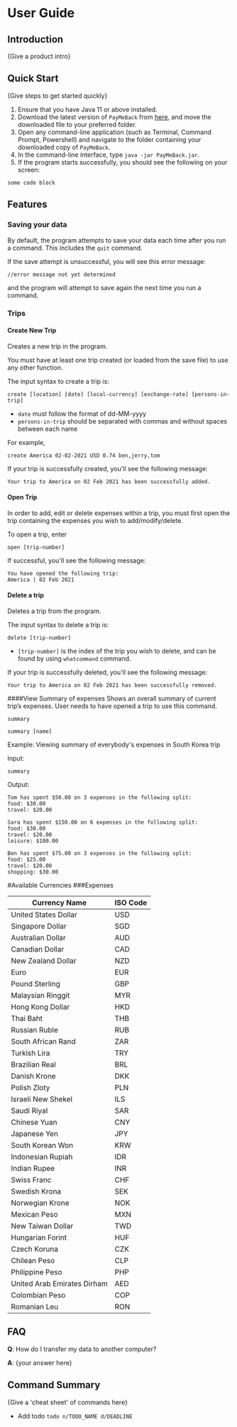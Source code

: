 # User Guide

## Introduction

{Give a product intro}

## Quick Start

{Give steps to get started quickly}

1. Ensure that you have Java 11 or above installed.
2. Download the latest version of `PayMeBack` from [here](http://link.to/duke), and move the downloaded file to
   your preferred folder.
3. Open any command-line application (such as Terminal, Command Prompt, Powershell) and navigate to the folder
   containing your downloaded copy of `PayMeBack`.
4. In the command-line interface, type `java -jar PayMeBack.jar`.
5. If the program starts successfully, you should see the following on your screen:
```
some code block
```

## Features 

### Saving your data

By default, the program attempts to save your data each time after you run a command. This includes
the `quit` command.

If the save attempt is unsuccessful, you will see this error message:

```
//error message not yet determined
```

and the program will attempt to save again the next time you run a command.

### Trips

#### Create New Trip

Creates a new trip in the program.

You must have at least one trip created (or loaded from the save file) to use any other function.

The input syntax to create a trip is:
```
create [location] [date] [local-currency] [exchange-rate] [persons-in-trip]
```

- `date` must follow the format of dd-MM-yyyy
- `persons-in-trip` should be separated with commas and without spaces between each name

For example,

```
create America 02-02-2021 USD 0.74 ben,jerry,tom
```

If your trip is successfully created, you'll see the following message:

```
Your trip to America on 02 Feb 2021 has been successfully added.
```

#### Open Trip

In order to add, edit or delete expenses within a trip, you must first open the trip containing
the expenses you wish to add/modify/delete.

To open a trip, enter

```
open [trip-number]
```

If successful, you'll see the following message:

```
You have opened the following trip:
America | 02 Feb 2021
```

#### Delete a trip

Deletes a trip from the program.

The input syntax to delete a trip is:
```
delete [trip-number]
```
- `[trip-number]` is the index of the trip you wish to delete, and can be found by using `whatcommand` command.

If your trip is successfully deleted, you'll see the following message:

```
Your trip to America on 02 Feb 2021 has been successfully removed.
```


####View Summary of expenses
Shows an overall summary of current trip’s expenses. User needs to have opened a trip to use this command.

```summary```

```summary [name]```

Example:
Viewing summary of everybody's expenses in South Korea trip

Input:

```summary```

Output:
```
Tom has spent $50.00 on 3 expenses in the following split:
food: $30.00
travel: $20.00

Sara has spent $150.00 on 6 expenses in the following split:
food: $30.00
travel: $20.00
leisure: $100.00

Ben has spent $75.00 on 3 expenses in the following split:
food: $25.00
travel: $20.00
shopping: $30.00

```
#Available Currencies
###Expenses




Currency Name | ISO Code
------------ | -----------
United States Dollar | USD
Singapore Dollar | SGD
Australian Dollar | AUD
Canadian Dollar | CAD
New Zealand Dollar | NZD
Euro | EUR
Pound Sterling| GBP
Malaysian Ringgit | MYR
Hong Kong Dollar | HKD
Thai Baht | THB
Russian Ruble | RUB
South African Rand | ZAR
Turkish Lira | TRY
Brazilian Real | BRL
Danish Krone | DKK
Polish Zloty | PLN
Israeli New Shekel | ILS
Saudi Riyal | SAR
Chinese Yuan | CNY
Japanese Yen | JPY
South Korean Won | KRW
Indonesian Rupiah | IDR
Indian Rupee | INR
Swiss Franc | CHF
Swedish Krona | SEK
Norwegian Krone | NOK
Mexican Peso | MXN
New Taiwan Dollar | TWD
Hungarian Forint | HUF
Czech Koruna | CZK
Chilean Peso | CLP
Philippine Peso | PHP
United Arab Emirates Dirham | AED
Colombian Peso | COP
Romanian Leu | RON

## FAQ

**Q**: How do I transfer my data to another computer? 

**A**: {your answer here}

## Command Summary

{Give a 'cheat sheet' of commands here}

* Add todo `todo n/TODO_NAME d/DEADLINE`
